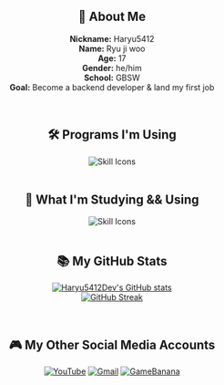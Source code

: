 <div align="center">

## 👋 About Me

**Nickname:** Haryu5412  
**Name:** Ryu ji woo  
**Age:** 17  
**Gender:** he/him  
**School:** GBSW  
**Goal:** Become a backend developer & land my first job

<br/>

## 🛠️ Programs I'm Using

<div style="text-align: center;">
  <img src="https://skillicons.dev/icons?i=vscode,visualstudio,idea,github,git" alt="Skill Icons" />
</div>

<br/>

## 🧠 What I'm Studying && Using

<div style="text-align: center;">
  <img src="https://skillicons.dev/icons?i=spring,java,py,lua,haxe,haxeflixel,git" alt="Skill Icons" />
</div>

<br/>

## 📚 My GitHub Stats

[![Haryu5412Dev's GitHub stats](https://github-readme-stats.vercel.app/api?username=haryu5412dev&show_icons=true&theme=tokyonight)](https://github.com/anuraghazra/github-readme-stats)  
[![GitHub Streak](https://streak-stats.demolab.com?user=Haryu5412Dev&theme=python-dark&locale=en)](https://git.io/streak-stats)

<br/>

## 🎮 My Other Social Media Accounts

[![YouTube](https://img.shields.io/badge/YouTube-red?style=for-the-badge&logo=youtube&logoColor=white)](https://www.youtube.com/@Haryu5412)
[![Gmail](https://img.shields.io/badge/Gmail-EA4335?style=for-the-badge&logo=Gmail&logoColor=white)](mailto:rjw20081001@gmail.com)
[![GameBanana](https://img.shields.io/badge/GameBanana-3c1e00?style=for-the-badge&logo=gamebanana&logoColor=white)](https://gamebanana.com/members/2087282)

<br/>
